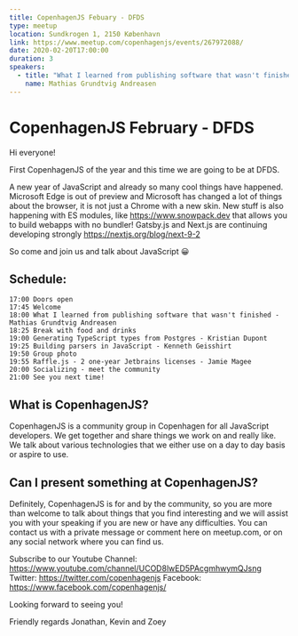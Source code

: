 ```yaml
---
title: CopenhagenJS Febuary - DFDS
type: meetup
location: Sundkrogen 1, 2150 København
link: https://www.meetup.com/copenhagenjs/events/267972088/
date: 2020-02-20T17:00:00
duration: 3
speakers:
  - title: "What I learned from publishing software that wasn't finished"
    name: Mathias Grundtvig Andreasen
---
```


# CopenhagenJS February - DFDS

Hi everyone!

First CopenhagenJS of the year and this time we are going to be at DFDS.

A new year of JavaScript and already so many cool things have happened. Microsoft Edge is out of preview and Microsoft has changed a lot of things about the browser, it is not just a Chrome with a new skin.
New stuff is also happening with ES modules, like https://www.snowpack.dev that allows you to build webapps with no bundler! Gatsby.js and Next.js are continuing developing strongly https://nextjs.org/blog/next-9-2

So come and join us and talk about JavaScript 😀

## Schedule:

    17:00 Doors open
    17:45 Welcome
    18:00 What I learned from publishing software that wasn't finished - Mathias Grundtvig Andreasen
    18:25 Break with food and drinks
    19:00 Generating TypeScript types from Postgres - Kristian Dupont
    19:25 Building parsers in JavaScript - Kenneth Geisshirt
    19:50 Group photo
    19:55 Raffle.js - 2 one-year Jetbrains licenses - Jamie Magee
    20:00 Socializing - meet the community
    21:00 See you next time!

## What is CopenhagenJS?

CopenhagenJS is a community group in Copenhagen for all JavaScript developers. We get together and share things we work on and really like. We talk about various technologies that we either use on a day to day basis or aspire to use.

## Can I present something at CopenhagenJS?

Definitely, CopenhagenJS is for and by the community, so you are more than welcome to talk about things that you find interesting and we will assist you with your speaking if you are new or have any difficulties. You can contact us with a private message or comment here on meetup.com, or on any social network where you can find us.

Subscribe to our Youtube Channel: https://www.youtube.com/channel/UCOD8lwED5PAcgmhwymQJsng
Twitter: https://twitter.com/copenhagenjs
Facebook: https://www.facebook.com/copenhagenjs/

Looking forward to seeing you!

Friendly regards
Jonathan, Kevin and Zoey
